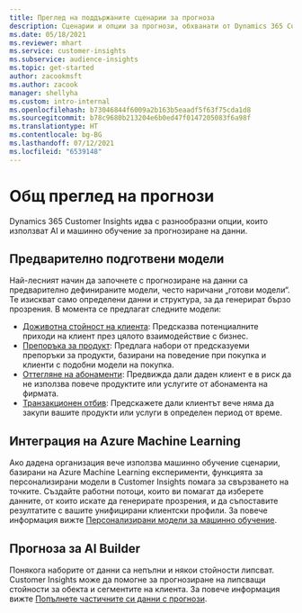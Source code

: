 ```yaml
---
title: Преглед на поддържаните сценарии за прогноза
description: Сценарии и опции за прогнози, обхванати от Dynamics 365 Customer Insights приложение.
ms.date: 05/18/2021
ms.reviewer: mhart
ms.service: customer-insights
ms.subservice: audience-insights
ms.topic: get-started
author: zacookmsft
ms.author: zacook
manager: shellyha
ms.custom: intro-internal
ms.openlocfilehash: b73046844f6009a2b163b5eaadf5f63f75cda1d8
ms.sourcegitcommit: b78c9680b213204e6b0ed47f0147205083f6a98f
ms.translationtype: HT
ms.contentlocale: bg-BG
ms.lasthandoff: 07/12/2021
ms.locfileid: "6539148"
---
```

# <a name="predictions-overview"></a>Общ преглед на прогнози

Dynamics 365 Customer Insights идва с разнообразни опции, които използват AI и машинно обучение за прогнозиране на данни. 

## <a name="out-of-box-models"></a>Предварително подготвени модели

Най-лесният начин да започнете с прогнозиране на данни са предварително дефинираните модели, често наричани „готови модели“. Те изискват само определени данни и структура, за да генерират бързо прозрения. В момента се предлагат следните модели: 
- [Доживотна стойност на клиента](predict-customer-lifetime-value.md): Предсказва потенциалните приходи на клиент през цялото взаимодействие с бизнес. 
- [Препоръка за продукт](predict-product-recommendation.md): Предлага набори от предсказуеми препоръки за продукти, базирани на поведение при покупка и клиенти с подобни модели на покупка.
- [Оттегляне на абонаменти](predict-subscription-churn.md): Предвижда дали даден клиент е в риск да не използва повече продуктите или услугите от абонамента на фирмата.
- [Транзакционен отбив](predict-transactional-churn.md): Предскажете дали клиентът вече няма да закупи вашите продукти или услуги в определен период от време.

## <a name="azure-machine-learning-integration"></a>Интеграция на Azure Machine Learning

Ако дадена организация вече използва машинно обучение сценарии, базирани на Azure Machine Learning експерименти, функцията за персонализирани модели в Customer Insights помага за свързването на точките. Създайте работни потоци, които ви помагат да изберете данните, от които искате да генерирате прозрения, и да съпоставите резултатите с вашите унифицирани клиентски профили. За повече информация вижте [Персонализирани модели за машинно обучение](custom-models.md).

## <a name="ai-builder-prediction"></a>Прогноза за AI Builder

Понякога наборите от данни са непълни и някои стойности липсват. Customer Insights може да помогне за прогнозиране на липсващи стойности за обекта и сегментите на клиента. За повече информация вижте [Попълнете частичните си данни с прогнози](predictions.md).

